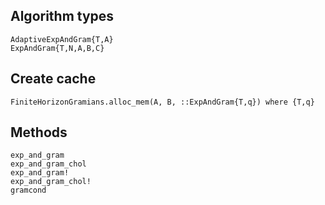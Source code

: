 ## Algorithm types

```@docs
AdaptiveExpAndGram{T,A}
ExpAndGram{T,N,A,B,C}
```

## Create cache

```@docs
FiniteHorizonGramians.alloc_mem(A, B, ::ExpAndGram{T,q}) where {T,q}
```


## Methods

```@docs
exp_and_gram
exp_and_gram_chol
exp_and_gram!
exp_and_gram_chol!
gramcond
```
